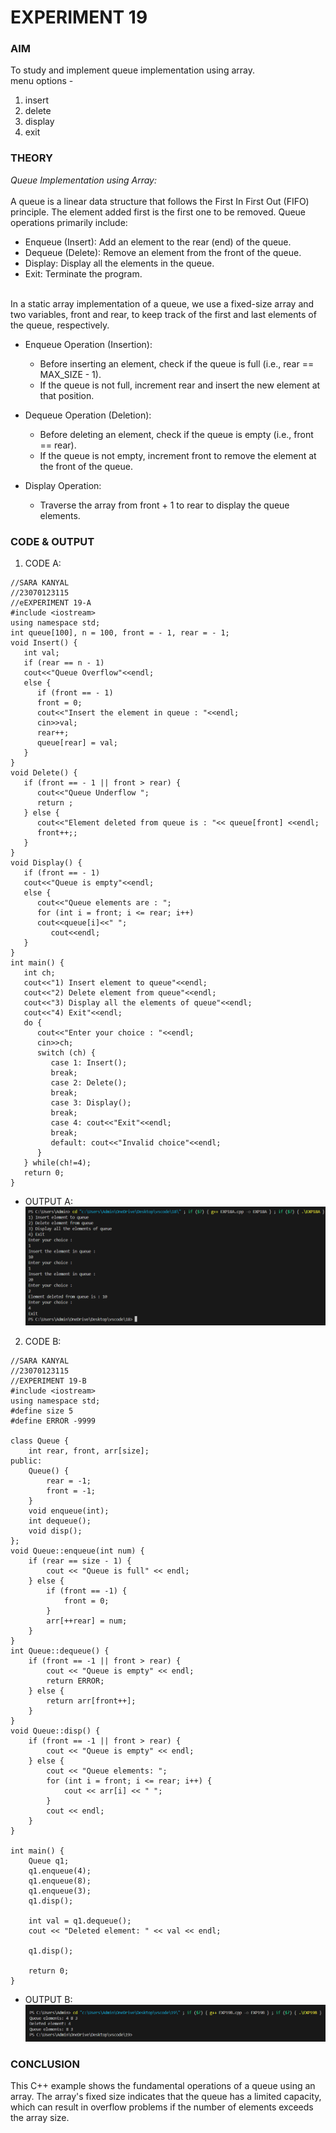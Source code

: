 # EXPERIMENT 19
### AIM
To study and implement queue implementation using array. <BR>
menu options -  <BR>
1) insert <BR>
2) delete  <BR>
3) display  <BR>
4) exit <BR>
### THEORY
*Queue Implementation using Array:* <BR>
<BR>
A queue is a linear data structure that follows the First In First Out (FIFO) principle. The element added first is the first one to be removed. Queue operations primarily include: <BR>
* Enqueue (Insert): Add an element to the rear (end) of the queue. <BR>
* Dequeue (Delete): Remove an element from the front of the queue. <BR>
* Display: Display all the elements in the queue. <BR>
* Exit: Terminate the program. <BR>
 <BR>
In a static array implementation of a queue, we use a fixed-size array and two variables, front and rear, to keep track of the first and last elements of the queue, respectively.  <BR>

* Enqueue Operation (Insertion): <BR>
  * Before inserting an element, check if the queue is full (i.e., rear == MAX_SIZE - 1). <BR>
  * If the queue is not full, increment rear and insert the new element at that position. <BR>

* Dequeue Operation (Deletion): <BR>
  * Before deleting an element, check if the queue is empty (i.e., front == rear). <BR>
  * If the queue is not empty, increment front to remove the element at the front of the queue. <BR>

* Display Operation: <BR>
  * Traverse the array from front + 1 to rear to display the queue elements. <BR>
  
### CODE & OUTPUT
1. CODE A: <BR>
```
//SARA KANYAL
//23070123115
//eEXPERIMENT 19-A
#include <iostream>
using namespace std;
int queue[100], n = 100, front = - 1, rear = - 1;
void Insert() {
   int val;
   if (rear == n - 1)
   cout<<"Queue Overflow"<<endl;
   else {
      if (front == - 1)
      front = 0;
      cout<<"Insert the element in queue : "<<endl;
      cin>>val;
      rear++;
      queue[rear] = val;
   }
}
void Delete() {
   if (front == - 1 || front > rear) {
      cout<<"Queue Underflow ";
      return ;
   } else {
      cout<<"Element deleted from queue is : "<< queue[front] <<endl;
      front++;;
   }
}
void Display() {
   if (front == - 1)
   cout<<"Queue is empty"<<endl;
   else {
      cout<<"Queue elements are : ";
      for (int i = front; i <= rear; i++)
      cout<<queue[i]<<" ";
         cout<<endl;
   }
}
int main() {
   int ch;
   cout<<"1) Insert element to queue"<<endl;
   cout<<"2) Delete element from queue"<<endl;
   cout<<"3) Display all the elements of queue"<<endl;
   cout<<"4) Exit"<<endl;
   do {
      cout<<"Enter your choice : "<<endl;
      cin>>ch;
      switch (ch) {
         case 1: Insert();
         break;
         case 2: Delete();
         break;
         case 3: Display();
         break;
         case 4: cout<<"Exit"<<endl;
         break;
         default: cout<<"Invalid choice"<<endl;
      }
   } while(ch!=4);
   return 0;
}
```
* OUTPUT A: <BR>
![EXP19A](https://github.com/sarakanyal03/CDS_Experiment19/blob/main/19A.png)
2.  CODE B: <BR>
```
//SARA KANYAL
//23070123115
//EXPERIMENT 19-B
#include <iostream>
using namespace std;
#define size 5
#define ERROR -9999

class Queue {
    int rear, front, arr[size];
public:
    Queue() {
        rear = -1;
        front = -1;
    }
    void enqueue(int);
    int dequeue();
    void disp();
};
void Queue::enqueue(int num) {
    if (rear == size - 1) {
        cout << "Queue is full" << endl;
    } else {
        if (front == -1) {
            front = 0;
        }
        arr[++rear] = num;
    }
}
int Queue::dequeue() {
    if (front == -1 || front > rear) {
        cout << "Queue is empty" << endl;
        return ERROR;
    } else {
        return arr[front++];
    }
}
void Queue::disp() {
    if (front == -1 || front > rear) {
        cout << "Queue is empty" << endl;
    } else {
        cout << "Queue elements: ";
        for (int i = front; i <= rear; i++) {
            cout << arr[i] << " ";
        }
        cout << endl;
    }
}

int main() {
    Queue q1;
    q1.enqueue(4);
    q1.enqueue(8);
    q1.enqueue(3);
    q1.disp();
   
    int val = q1.dequeue();
    cout << "Deleted element: " << val << endl;
   
    q1.disp();
   
    return 0;
}
```
* OUTPUT B: <BR>
![EXP19B](https://github.com/sarakanyal03/CDS_Experiment19/blob/main/19B.png)
### CONCLUSION
This C++ example shows the fundamental operations of a queue using an array. The array's fixed size indicates that the queue has a limited capacity, which can result in overflow problems if the number of elements exceeds the array size.
